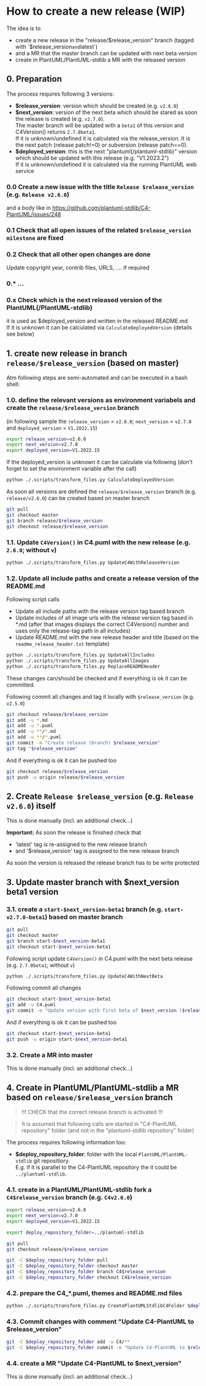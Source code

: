 # How to create a new release (WIP)

The idea is to
- create a new release in the "release/$release_version" branch (tagged with `$release_version` and `latest`)
- and a MR that the master branch can be updated with next beta version
- create in PlantUML/PlantUML-stdlib a MR with the released version

## 0. Preparation

The process requires following 3 versions:

- **$release_version**: version which should be created (e.g. `v2.6.0`)
- **$next_version**: version of the next beta which should be stared
  as soon the release is created (e.g. `v2.7.0`).  
  The master branch will be updated with a `beta1` of this version and C4Version() returns `2.7.0beta1`.  
  If it is unknown/undefined it is calculated via the release_version. It is the next patch (release patch!=0) or subversion (release patch==0).
- **$deployed_version**: this is the next "plantuml(/plantuml-stdlib)" version
  which should be updated with this release (e.g. "V1.2023.2")  
  If it is unknown/undefined it is calculated via the running PlantUML web service

### 0.0 Create a new issue with the title `Release $release_version` \(e.g. `Release v2.6.0`)

and a body like in https://github.com/plantuml-stdlib/C4-PlantUML/issues/248

### 0.1 Check that all open issues of the related `$release_version milestone` are fixed

### 0.2 Check that all other open changes are done

Update copyright year, contrib files, URLS, .... if required

### 0.* ...

### 0.x Check which is the next released version of the PlantUML(/PlantUML-stdlib)

it is used as $deployed_version and written in the released README.md  
If it is unknown it can be calculated via `CalculateDeployedVersion` (details see below)

## 1. create new release in branch `release/$release_version` (based on master)

Atm following steps are semi-automated and can be executed in a bash shell:

### 1.0. define the relevant versions as environment variabels and create the `release/$release_version` branch

\(in following sample the `release_version` = `v2.6.0`; `next_version` = `v2.7.0` and `deployed_version` = `V1.2022.15`)

```bash
export release_version=v2.6.0
export next_version=v2.7.0
export deployed_version=V1.2022.15
```

If the deployed_version is unknown it can be calculate via following (don't forget to set the environment variable after the call)

```bash
python ./.scripts/transform_files.py CalculateDeployedVersion
```

As soon all versions are defined the `release/$release_version` branch \(e.g. `release/v2.6.0`) can be created based on master branch

```bash
git pull
git checkout master
git branch release/$release_version
git checkout release/$release_version
```

### 1.1. Update `C4Version()` in C4.puml with the new release (e.g. `2.6.0`; without `v`)

```bash
python ./.scripts/transform_files.py UpdateC4WithReleaseVersion
```

### 1.2. Update all include paths and create a release version of the README.md

Following script calls

- Update all include paths with the release version tag based branch
- Update includes of all image urls with the release version tag based in *.md
  (after that images displays the correct C4Version() number and uses only the release-tag path in all includes)
- Update README.md with the new release header and title (based on the `readme_release_header.txt` template)

```bash
python ./.scripts/transform_files.py UpdateAllIncludes
python ./.scripts/transform_files.py UpdateAllImages
python ./.scripts/transform_files.py ReplaceREADMEHeader
```

These changes can/should be checked and if everything is ok it can be committed.

Following commit all changes and tag it locally with `$release_version` (e.g. `v2.5.0`) 

```bash
git checkout release/$release_version
git add -u *.md
git add -u *.puml
git add -u **/*.md
git add -u **/*.puml
git commit -m "Create release (branch) $release_version"
git tag "$release_version"
```

And if everything is ok it can be pushed too

```bash
git checkout release/$release_version
git push -u origin release/$release_version
```

## 2. Create `Release $release_version` \(e.g. `Release v2.6.0`) itself

This is done manually \(incl. an additional check...)

**Important:** As soon the release is finished check that 
- 'latest' tag is re-assigned to the new release branch
- and '$release_version' tag is assigned to the new release branch

As soon the version is released the release branch has to be write protected

## 3. Update master branch with $next_version beta1 version

### 3.1. create a `start-$next_version-beta1` branch \(e.g. `start-v2.7.0-beta1`) based on master branch

```bash
git pull
git checkout master
git branch start-$next_version-beta1
git checkout start-$next_version-beta1
```

Following script update `C4Version()` in C4.puml with the next beta release (e.g. `2.7.0beta1`; without `v`)

```bash
python ./.scripts/transform_files.py UpdateC4WithNextBeta
```

Following commit all changes

```bash
git checkout start-$next_version-beta1
git add -u C4.puml
git commit -m "Update version with first beta of $next_version ($release_version was created based on previous commit)"
```

And if everything is ok it can be pushed too

```bash
git checkout start-$next_version-beta1
git push -u origin start-$next_version-beta1
```

### 3.2. Create a MR into master

This is done manually \(incl. an additional check...)

## 4. Create in PlantUML/PlantUML-stdlib a MR based on `release/$release_version` branch

> !!! CHECK that the correct release branch is activated  !!!

> It is assumed that following calls are started in "C4-PlantUML repository" folder
(and not in the "plantuml-stdlib repository" folder)

The process requires following information too:

- **$deploy_repository_folder**: folder with the local `PlantUML/PlantUML-stdlib` git repositiory.  
  E.g. if it is parallel to the C4-PlantUML repository the it could be `../plantuml-stdlib`.

### 4.1. create in a PlantUML/PlantUML-stdlib fork a `C4$release_version` branch (e.g. `C4v2.6.0`)

```bash
export release_version=v2.6.0
export next_version=v2.7.0
export deployed_version=V1.2022.15

export deploy_repository_folder=../plantuml-stdlib

git pull
git checkout release/$release_version

git -C $deploy_repository_folder pull
git -C $deploy_repository_folder checkout master
git -C $deploy_repository_folder branch C4$release_version
git -C $deploy_repository_folder checkout C4$release_version
```

### 4.2. prepare the C4_*.puml, themes and README.md files

```bash
python ./.scripts/transform_files.py CreatePlantUMLStdlibC4Folder $deploy_repository_folder/stdlib/C4
```

### 4.3. Commit changes with comment "Update C4-PlantUML to $release_version"

```bash
git -C $deploy_repository_folder add -u C4/**
git -C $deploy_repository_folder commit -m "Update C4-PlantUML to $release_version"
```

### 4.4. create a MR "Update C4-PlantUML to $next_version"

This is done manually \(incl. an additional check...)
